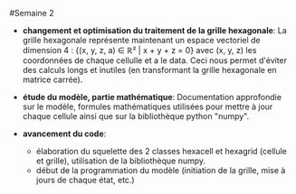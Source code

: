 #Semaine 2 

+ **changement et optimisation du traitement de la grille hexagonale**: La grille hexagonale représente maintenant un espace vectoriel de dimension 4 : {(x, y, z, a) ∈ ℝ² | x + y + z = 0} avec (x, y, z) les coordonnées de chaque cellulle et a le data. Ceci nous permet d'éviter des calculs longs et inutiles (en transformant la grille hexagonale en matrice carrée).

+ **étude du modèle, partie mathématique**: Documentation approfondie sur le modèle, formules mathématiques utilisées pour mettre à jour chaque cellule ainsi que sur la bibliothèque python "numpy".

+ **avancement du code**:
  - élaboration du squelette des 2 classes hexacell et hexagrid (cellule et grille), utilisation de la bibliothèque numpy.
  - début de la programmation du modèle (initiation de la grille, mise à jours de chaque état, etc.)
